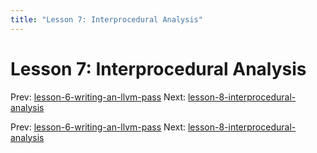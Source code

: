 ```yaml
---
title: "Lesson 7: Interprocedural Analysis"
---
```


# Lesson 7: Interprocedural Analysis

Prev: [lesson-6-writing-an-llvm-pass](lesson-6-writing-an-llvm-pass.md)
Next: [lesson-8-interprocedural-analysis](lesson-8-interprocedural-analysis.md)

Prev: [lesson-6-writing-an-llvm-pass](lesson-6-writing-an-llvm-pass.md)
Next: [lesson-8-interprocedural-analysis](lesson-8-interprocedural-analysis.md)

